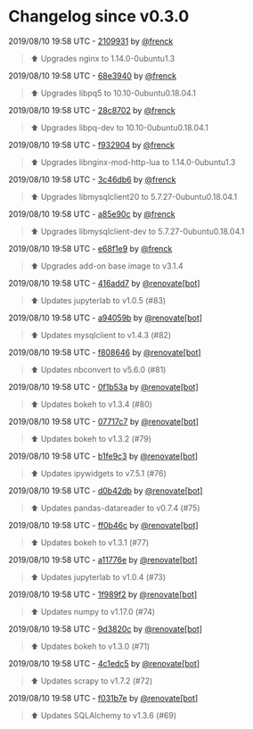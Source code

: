 # Changelog since v0.3.0

2019/08/10 19:58 UTC - [2109931](https://github.com/hassio-addons/addon-jupyterlab-lite/commit/2109931f9bc4dd2d8d43c15b48ee01a79e17c7f4) by [@frenck](https://github.com/frenck)
> :arrow_up: Upgrades nginx to 1.14.0-0ubuntu1.3 

2019/08/10 19:58 UTC - [68e3940](https://github.com/hassio-addons/addon-jupyterlab-lite/commit/68e394057e3ef9364f79c54141da08e0bdbec10f) by [@frenck](https://github.com/frenck)
> :arrow_up: Upgrades libpq5 to 10.10-0ubuntu0.18.04.1 

2019/08/10 19:58 UTC - [28c8702](https://github.com/hassio-addons/addon-jupyterlab-lite/commit/28c870258c1ef26c492326b0e202a2eafd311ea7) by [@frenck](https://github.com/frenck)
> :arrow_up: Upgrades libpq-dev to 10.10-0ubuntu0.18.04.1 

2019/08/10 19:58 UTC - [f932904](https://github.com/hassio-addons/addon-jupyterlab-lite/commit/f932904d51e03eb232fce8ff61e04aa6c916e600) by [@frenck](https://github.com/frenck)
> :arrow_up: Upgrades libnginx-mod-http-lua to 1.14.0-0ubuntu1.3 

2019/08/10 19:58 UTC - [3c46db6](https://github.com/hassio-addons/addon-jupyterlab-lite/commit/3c46db6bcdd9e3836479e0826fe557a87c0b4756) by [@frenck](https://github.com/frenck)
> :arrow_up: Upgrades libmysqlclient20 to 5.7.27-0ubuntu0.18.04.1 

2019/08/10 19:58 UTC - [a85e90c](https://github.com/hassio-addons/addon-jupyterlab-lite/commit/a85e90c313778c646a15a835c2f6f7be8b3002db) by [@frenck](https://github.com/frenck)
> :arrow_up: Upgrades libmysqlclient-dev to 5.7.27-0ubuntu0.18.04.1 

2019/08/10 19:58 UTC - [e68f1e9](https://github.com/hassio-addons/addon-jupyterlab-lite/commit/e68f1e91fed9470f77ed0b0f1f676871b8221e67) by [@frenck](https://github.com/frenck)
> :arrow_up: Upgrades add-on base image to v3.1.4 

2019/08/10 19:58 UTC - [416add7](https://github.com/hassio-addons/addon-jupyterlab-lite/commit/416add78d07c5026d1297e5d21b24152e2e5dc70) by [@renovate[bot]](https://github.com/apps/renovate)
> :arrow_up: Updates jupyterlab to v1.0.5 (#83) 

2019/08/10 19:58 UTC - [a94059b](https://github.com/hassio-addons/addon-jupyterlab-lite/commit/a94059b461a22d9baac667d1b7e2e95161648c30) by [@renovate[bot]](https://github.com/apps/renovate)
> :arrow_up: Updates mysqlclient to v1.4.3 (#82) 

2019/08/10 19:58 UTC - [f808646](https://github.com/hassio-addons/addon-jupyterlab-lite/commit/f808646563ae66959827eeb012506773efb0f18c) by [@renovate[bot]](https://github.com/apps/renovate)
> :arrow_up: Updates nbconvert to v5.6.0 (#81) 

2019/08/10 19:58 UTC - [0f1b53a](https://github.com/hassio-addons/addon-jupyterlab-lite/commit/0f1b53a446868c58808377f8b20cadac2c19bcfb) by [@renovate[bot]](https://github.com/apps/renovate)
> :arrow_up: Updates bokeh to v1.3.4 (#80) 

2019/08/10 19:58 UTC - [07717c7](https://github.com/hassio-addons/addon-jupyterlab-lite/commit/07717c776c0a312dc68f56ce30a09afc47bb992e) by [@renovate[bot]](https://github.com/apps/renovate)
> :arrow_up: Updates bokeh to v1.3.2 (#79) 

2019/08/10 19:58 UTC - [b1fe9c3](https://github.com/hassio-addons/addon-jupyterlab-lite/commit/b1fe9c35067f337f68df7f1cf59d79a28cc54379) by [@renovate[bot]](https://github.com/apps/renovate)
> :arrow_up: Updates ipywidgets to v7.5.1 (#76) 

2019/08/10 19:58 UTC - [d0b42db](https://github.com/hassio-addons/addon-jupyterlab-lite/commit/d0b42db0dd16290d8909636536ec82821996c359) by [@renovate[bot]](https://github.com/apps/renovate)
> :arrow_up: Updates pandas-datareader to v0.7.4 (#75) 

2019/08/10 19:58 UTC - [ff0b46c](https://github.com/hassio-addons/addon-jupyterlab-lite/commit/ff0b46ccf21938654857c50007d75b282a861d18) by [@renovate[bot]](https://github.com/apps/renovate)
> :arrow_up: Updates bokeh to v1.3.1 (#77) 

2019/08/10 19:58 UTC - [a11776e](https://github.com/hassio-addons/addon-jupyterlab-lite/commit/a11776e01264976b180dfe0b8417b6dac33bb0ea) by [@renovate[bot]](https://github.com/apps/renovate)
> :arrow_up: Updates jupyterlab to v1.0.4 (#73) 

2019/08/10 19:58 UTC - [1f989f2](https://github.com/hassio-addons/addon-jupyterlab-lite/commit/1f989f256fedcb74e176d9383f1d4e415a6b2647) by [@renovate[bot]](https://github.com/apps/renovate)
> :arrow_up: Updates numpy to v1.17.0 (#74) 

2019/08/10 19:58 UTC - [9d3820c](https://github.com/hassio-addons/addon-jupyterlab-lite/commit/9d3820cfd5c5c454a0a9b34346c04ae5c2840d48) by [@renovate[bot]](https://github.com/apps/renovate)
> :arrow_up: Updates bokeh to v1.3.0 (#71) 

2019/08/10 19:58 UTC - [4c1edc5](https://github.com/hassio-addons/addon-jupyterlab-lite/commit/4c1edc53591a6b2162a7e40bab9a0953491d92ee) by [@renovate[bot]](https://github.com/apps/renovate)
> :arrow_up: Updates scrapy to v1.7.2 (#72) 

2019/08/10 19:58 UTC - [f031b7e](https://github.com/hassio-addons/addon-jupyterlab-lite/commit/f031b7ea2d5b9af65187aa0472783fdb4aec9623) by [@renovate[bot]](https://github.com/apps/renovate)
> :arrow_up: Updates SQLAlchemy to v1.3.6 (#69) 

